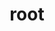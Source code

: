 ---
title: "root"
layout: cache
categories: [package, develop]
meta: {"versions": ["6.24.08", "6.32.08"], "compilers": ["gcc@=11.4.0"], "oss": ["ubuntu22.04"], "platforms": ["linux"], "targets": ["x86_64_v3"], "stacks": ["hep", "root"], "num_specs": 27, "num_specs_by_stack": {"hep": 27, "root": 27}}
spec_details: [{"hash": "fq7jqhavrokasbi2dhffxobtds4hijr6", "compiler": "gcc@=11.4.0", "versions": ["6.32.08"], "os": "ubuntu22.04", "platform": "linux", "target": "x86_64_v3", "variants": ["~aqua", "~arrow", "build_system=cmake", "build_type=Release", "~cuda", "~cudnn", "cxxstd=20", "+davix", "+dcache", "~emacs", "+examples", "+fftw", "+fits", "+fortran", "+gdml", "generator=make", "+gminimal", "+graphviz", "+gsl", "+http", "~ipo", "+math", "+minuit", "+mlp", "+mysql", "+opengl", "patches=22af347", "~postgres", "+pythia8", "+python", "+r", "+roofit", "+root7", "+rpath", "~shadow", "+spectrum", "+sqlite", "+ssl", "+tbb", "+threads", "+tmva", "+tmva-cpu", "~tmva-gpu", "~tmva-pymva", "~tmva-sofie", "+unuran", "+vc", "+vdt", "+veccore", "+webgui", "+x", "+xml", "+xrootd"], "stacks": ["hep", "root"], "size": "-", "tarball": "https://binaries.spack.io/develop/build_cache/linux-ubuntu22.04-x86_64_v3/gcc-11.4.0/root-6.32.08/linux-ubuntu22.04-x86_64_v3-gcc-11.4.0-root-6.32.08-fq7jqhavrokasbi2dhffxobtds4hijr6.spack"}, {"hash": "jivvjx7raococourj3vkfn22zdszmy6t", "compiler": "gcc@=11.4.0", "versions": ["6.32.08"], "os": "ubuntu22.04", "platform": "linux", "target": "x86_64_v3", "variants": ["~aqua", "~arrow", "build_system=cmake", "build_type=Release", "~cuda", "~cudnn", "cxxstd=20", "+davix", "+dcache", "~emacs", "+examples", "+fftw", "+fits", "+fortran", "+gdml", "generator=make", "+gminimal", "+graphviz", "+gsl", "+http", "~ipo", "+math", "+minuit", "+mlp", "+mysql", "+opengl", "patches=22af347", "~postgres", "+pythia8", "+python", "+r", "+roofit", "+root7", "+rpath", "~shadow", "+spectrum", "+sqlite", "+ssl", "+tbb", "+threads", "+tmva", "+tmva-cpu", "~tmva-gpu", "~tmva-pymva", "~tmva-sofie", "+unuran", "+vc", "+vdt", "+veccore", "+webgui", "+x", "+xml", "+xrootd"], "stacks": ["hep", "root"], "size": "-", "tarball": "https://binaries.spack.io/develop/build_cache/linux-ubuntu22.04-x86_64_v3/gcc-11.4.0/root-6.32.08/linux-ubuntu22.04-x86_64_v3-gcc-11.4.0-root-6.32.08-jivvjx7raococourj3vkfn22zdszmy6t.spack"}, {"hash": "we4mr6ctfaud2vmj7jlknk2cbfh7jdjw", "compiler": "gcc@=11.4.0", "versions": ["6.32.08"], "os": "ubuntu22.04", "platform": "linux", "target": "x86_64_v3", "variants": ["~aqua", "~arrow", "build_system=cmake", "build_type=Release", "~cuda", "~cudnn", "cxxstd=20", "+davix", "+dcache", "~emacs", "+examples", "+fftw", "+fits", "+fortran", "+gdml", "generator=make", "+gminimal", "+graphviz", "+gsl", "+http", "~ipo", "+math", "+minuit", "+mlp", "+mysql", "+opengl", "patches=22af347", "~postgres", "+pythia8", "+python", "+r", "+roofit", "+root7", "+rpath", "~shadow", "+spectrum", "+sqlite", "+ssl", "+tbb", "+threads", "+tmva", "+tmva-cpu", "~tmva-gpu", "~tmva-pymva", "~tmva-sofie", "+unuran", "+vc", "+vdt", "+veccore", "+webgui", "+x", "+xml", "+xrootd"], "stacks": ["hep", "root"], "size": "-", "tarball": "https://binaries.spack.io/develop/build_cache/linux-ubuntu22.04-x86_64_v3/gcc-11.4.0/root-6.32.08/linux-ubuntu22.04-x86_64_v3-gcc-11.4.0-root-6.32.08-we4mr6ctfaud2vmj7jlknk2cbfh7jdjw.spack"}, {"hash": "2kog2npcskjtz5xo3isvrbduwwrkl5gs", "compiler": "gcc@=11.4.0", "versions": ["6.32.08"], "os": "ubuntu22.04", "platform": "linux", "target": "x86_64_v3", "variants": ["~aqua", "~arrow", "build_system=cmake", "build_type=Release", "~cuda", "~cudnn", "cxxstd=20", "+davix", "+dcache", "~emacs", "+examples", "+fftw", "+fits", "+fortran", "+gdml", "generator=make", "+gminimal", "+graphviz", "+gsl", "+http", "~ipo", "+math", "+minuit", "+mlp", "+mysql", "+opengl", "patches=22af347", "~postgres", "+pythia8", "+python", "+r", "+roofit", "+root7", "+rpath", "~shadow", "+spectrum", "+sqlite", "+ssl", "+tbb", "+threads", "+tmva", "+tmva-cpu", "~tmva-gpu", "~tmva-pymva", "~tmva-sofie", "+unuran", "+vc", "+vdt", "+veccore", "+webgui", "+x", "+xml", "+xrootd"], "stacks": ["hep", "root"], "size": "-", "tarball": "https://binaries.spack.io/develop/build_cache/linux-ubuntu22.04-x86_64_v3/gcc-11.4.0/root-6.32.08/linux-ubuntu22.04-x86_64_v3-gcc-11.4.0-root-6.32.08-2kog2npcskjtz5xo3isvrbduwwrkl5gs.spack"}, {"hash": "vxfsafmiuej3v7glym5yvor6clgrrl3t", "compiler": "gcc@=11.4.0", "versions": ["6.32.08"], "os": "ubuntu22.04", "platform": "linux", "target": "x86_64_v3", "variants": ["~aqua", "~arrow", "build_system=cmake", "build_type=Release", "~cuda", "~cudnn", "cxxstd=20", "+davix", "+dcache", "~emacs", "+examples", "+fftw", "+fits", "+fortran", "+gdml", "generator=make", "+gminimal", "+graphviz", "+gsl", "+http", "~ipo", "+math", "+minuit", "+mlp", "+mysql", "+opengl", "patches=22af347", "~postgres", "+pythia8", "+python", "+r", "+roofit", "+root7", "+rpath", "~shadow", "+spectrum", "+sqlite", "+ssl", "+tbb", "+threads", "+tmva", "+tmva-cpu", "~tmva-gpu", "~tmva-pymva", "~tmva-sofie", "+unuran", "+vc", "+vdt", "+veccore", "+webgui", "+x", "+xml", "+xrootd"], "stacks": ["hep", "root"], "size": "-", "tarball": "https://binaries.spack.io/develop/build_cache/linux-ubuntu22.04-x86_64_v3/gcc-11.4.0/root-6.32.08/linux-ubuntu22.04-x86_64_v3-gcc-11.4.0-root-6.32.08-vxfsafmiuej3v7glym5yvor6clgrrl3t.spack"}, {"hash": "ou4rxaugoiaqaaxs4psfzvuprksxkyvn", "compiler": "gcc@=11.4.0", "versions": ["6.32.08"], "os": "ubuntu22.04", "platform": "linux", "target": "x86_64_v3", "variants": ["~aqua", "~arrow", "build_system=cmake", "build_type=Release", "~cuda", "~cudnn", "cxxstd=20", "+davix", "+dcache", "~emacs", "+examples", "+fftw", "+fits", "+fortran", "+gdml", "generator=make", "+gminimal", "+graphviz", "+gsl", "+http", "~ipo", "+math", "+minuit", "+mlp", "+mysql", "+opengl", "patches=22af347", "~postgres", "+pythia8", "+python", "+r", "+roofit", "+root7", "+rpath", "~shadow", "+spectrum", "+sqlite", "+ssl", "+tbb", "+threads", "+tmva", "+tmva-cpu", "~tmva-gpu", "~tmva-pymva", "~tmva-sofie", "+unuran", "+vc", "+vdt", "+veccore", "+webgui", "+x", "+xml", "+xrootd"], "stacks": ["hep", "root"], "size": "-", "tarball": "https://binaries.spack.io/develop/build_cache/linux-ubuntu22.04-x86_64_v3/gcc-11.4.0/root-6.32.08/linux-ubuntu22.04-x86_64_v3-gcc-11.4.0-root-6.32.08-ou4rxaugoiaqaaxs4psfzvuprksxkyvn.spack"}, {"hash": "bxupieefdoon2g5gu4um2fmaiewmifxp", "compiler": "gcc@=11.4.0", "versions": ["6.32.08"], "os": "ubuntu22.04", "platform": "linux", "target": "x86_64_v3", "variants": ["~aqua", "~arrow", "build_system=cmake", "build_type=Release", "~cuda", "~cudnn", "cxxstd=20", "+davix", "+dcache", "~emacs", "+examples", "+fftw", "+fits", "+fortran", "+gdml", "generator=make", "+gminimal", "+graphviz", "+gsl", "+http", "~ipo", "+math", "+minuit", "+mlp", "+mysql", "+opengl", "patches=22af347", "~postgres", "+pythia8", "+python", "+r", "+roofit", "+root7", "+rpath", "~shadow", "+spectrum", "+sqlite", "+ssl", "+tbb", "+threads", "+tmva", "+tmva-cpu", "~tmva-gpu", "~tmva-pymva", "~tmva-sofie", "+unuran", "+vc", "+vdt", "+veccore", "+webgui", "+x", "+xml", "+xrootd"], "stacks": ["hep", "root"], "size": "-", "tarball": "https://binaries.spack.io/develop/build_cache/linux-ubuntu22.04-x86_64_v3/gcc-11.4.0/root-6.32.08/linux-ubuntu22.04-x86_64_v3-gcc-11.4.0-root-6.32.08-bxupieefdoon2g5gu4um2fmaiewmifxp.spack"}, {"hash": "yjleiucwkxwvne5jkdxbvds3wvt6lxd6", "compiler": "gcc@=11.4.0", "versions": ["6.32.08"], "os": "ubuntu22.04", "platform": "linux", "target": "x86_64_v3", "variants": ["~aqua", "~arrow", "build_system=cmake", "build_type=Release", "~cuda", "~cudnn", "cxxstd=20", "+davix", "+dcache", "~emacs", "+examples", "+fftw", "+fits", "+fortran", "+gdml", "generator=make", "+gminimal", "+graphviz", "+gsl", "+http", "~ipo", "+math", "+minuit", "+mlp", "+mysql", "+opengl", "patches=22af347", "~postgres", "+pythia8", "+python", "+r", "+roofit", "+root7", "+rpath", "~shadow", "+spectrum", "+sqlite", "+ssl", "+tbb", "+threads", "+tmva", "+tmva-cpu", "~tmva-gpu", "~tmva-pymva", "~tmva-sofie", "+unuran", "+vc", "+vdt", "+veccore", "+webgui", "+x", "+xml", "+xrootd"], "stacks": ["hep", "root"], "size": "-", "tarball": "https://binaries.spack.io/develop/build_cache/linux-ubuntu22.04-x86_64_v3/gcc-11.4.0/root-6.32.08/linux-ubuntu22.04-x86_64_v3-gcc-11.4.0-root-6.32.08-yjleiucwkxwvne5jkdxbvds3wvt6lxd6.spack"}, {"hash": "bhebswkl4zcsib7lwzttlwdfg4bl3udu", "compiler": "gcc@=11.4.0", "versions": ["6.32.08"], "os": "ubuntu22.04", "platform": "linux", "target": "x86_64_v3", "variants": ["~aqua", "~arrow", "build_system=cmake", "build_type=Release", "~cuda", "~cudnn", "cxxstd=20", "+davix", "+dcache", "~emacs", "+examples", "+fftw", "+fits", "+fortran", "+gdml", "generator=make", "+gminimal", "+graphviz", "+gsl", "+http", "~ipo", "+math", "+minuit", "+mlp", "+mysql", "+opengl", "patches=22af347", "+postgres", "+pythia8", "+python", "+r", "+roofit", "+root7", "+rpath", "~shadow", "+spectrum", "+sqlite", "+ssl", "+tbb", "+threads", "+tmva", "+tmva-cpu", "~tmva-gpu", "~tmva-pymva", "~tmva-sofie", "+unuran", "+vc", "+vdt", "+veccore", "+webgui", "+x", "+xml", "+xrootd"], "stacks": ["hep", "root"], "size": "-", "tarball": "https://binaries.spack.io/develop/build_cache/linux-ubuntu22.04-x86_64_v3/gcc-11.4.0/root-6.32.08/linux-ubuntu22.04-x86_64_v3-gcc-11.4.0-root-6.32.08-bhebswkl4zcsib7lwzttlwdfg4bl3udu.spack"}, {"hash": "rkyn4fud552666wvu47wpwgyr3hhq5w5", "compiler": "gcc@=11.4.0", "versions": ["6.32.08"], "os": "ubuntu22.04", "platform": "linux", "target": "x86_64_v3", "variants": ["~aqua", "~arrow", "build_system=cmake", "build_type=Release", "~cuda", "~cudnn", "cxxstd=20", "+davix", "+dcache", "~emacs", "+examples", "+fftw", "+fits", "+fortran", "+gdml", "generator=make", "+gminimal", "+graphviz", "+gsl", "+http", "~ipo", "+math", "+minuit", "+mlp", "+mysql", "+opengl", "patches=22af347", "+postgres", "+pythia8", "+python", "+r", "+roofit", "+root7", "+rpath", "~shadow", "+spectrum", "+sqlite", "+ssl", "+tbb", "+threads", "+tmva", "+tmva-cpu", "~tmva-gpu", "~tmva-pymva", "~tmva-sofie", "+unuran", "+vc", "+vdt", "+veccore", "+webgui", "+x", "+xml", "+xrootd"], "stacks": ["hep", "root"], "size": "-", "tarball": "https://binaries.spack.io/develop/build_cache/linux-ubuntu22.04-x86_64_v3/gcc-11.4.0/root-6.32.08/linux-ubuntu22.04-x86_64_v3-gcc-11.4.0-root-6.32.08-rkyn4fud552666wvu47wpwgyr3hhq5w5.spack"}, {"hash": "xkazm72i3mkayhfu6qh45afgegcn2mf6", "compiler": "gcc@=11.4.0", "versions": ["6.32.08"], "os": "ubuntu22.04", "platform": "linux", "target": "x86_64_v3", "variants": ["~aqua", "~arrow", "build_system=cmake", "build_type=Release", "~cuda", "~cudnn", "cxxstd=20", "+davix", "+dcache", "~emacs", "+examples", "+fftw", "+fits", "+fortran", "+gdml", "generator=make", "+gminimal", "+graphviz", "+gsl", "+http", "~ipo", "+math", "+minuit", "+mlp", "+mysql", "+opengl", "patches=22af347", "~postgres", "+pythia8", "+python", "+r", "+roofit", "+root7", "+rpath", "~shadow", "+spectrum", "+sqlite", "+ssl", "+tbb", "+threads", "+tmva", "+tmva-cpu", "~tmva-gpu", "~tmva-pymva", "~tmva-sofie", "+unuran", "+vc", "+vdt", "+veccore", "+webgui", "+x", "+xml", "+xrootd"], "stacks": ["hep", "root"], "size": "-", "tarball": "https://binaries.spack.io/develop/build_cache/linux-ubuntu22.04-x86_64_v3/gcc-11.4.0/root-6.32.08/linux-ubuntu22.04-x86_64_v3-gcc-11.4.0-root-6.32.08-xkazm72i3mkayhfu6qh45afgegcn2mf6.spack"}, {"hash": "z4xukttjdvfjewdc6bklfvqmky2xa76k", "compiler": "gcc@=11.4.0", "versions": ["6.32.08"], "os": "ubuntu22.04", "platform": "linux", "target": "x86_64_v3", "variants": ["~aqua", "~arrow", "build_system=cmake", "build_type=Release", "~cuda", "~cudnn", "cxxstd=20", "+davix", "+dcache", "~emacs", "+examples", "+fftw", "+fits", "+fortran", "+gdml", "generator=make", "+gminimal", "+graphviz", "+gsl", "+http", "~ipo", "+math", "+minuit", "+mlp", "+mysql", "+opengl", "patches=22af347", "+postgres", "+pythia8", "+python", "+r", "+roofit", "+root7", "+rpath", "~shadow", "+spectrum", "+sqlite", "+ssl", "+tbb", "+threads", "+tmva", "+tmva-cpu", "~tmva-gpu", "~tmva-pymva", "~tmva-sofie", "+unuran", "+vc", "+vdt", "+veccore", "+webgui", "+x", "+xml", "+xrootd"], "stacks": ["hep", "root"], "size": "-", "tarball": "https://binaries.spack.io/develop/build_cache/linux-ubuntu22.04-x86_64_v3/gcc-11.4.0/root-6.32.08/linux-ubuntu22.04-x86_64_v3-gcc-11.4.0-root-6.32.08-z4xukttjdvfjewdc6bklfvqmky2xa76k.spack"}, {"hash": "atitnejnyblhfqtlzttl2dz5brckcmck", "compiler": "gcc@=11.4.0", "versions": ["6.32.08"], "os": "ubuntu22.04", "platform": "linux", "target": "x86_64_v3", "variants": ["~aqua", "~arrow", "build_system=cmake", "build_type=Release", "~cuda", "~cudnn", "cxxstd=20", "+davix", "+dcache", "~emacs", "+examples", "+fftw", "+fits", "+fortran", "+gdml", "generator=make", "+gminimal", "+graphviz", "+gsl", "+http", "~ipo", "+math", "+minuit", "+mlp", "+mysql", "+opengl", "patches=22af347", "+postgres", "+pythia8", "+python", "+r", "+roofit", "+root7", "+rpath", "~shadow", "+spectrum", "+sqlite", "+ssl", "+tbb", "+threads", "+tmva", "+tmva-cpu", "~tmva-gpu", "~tmva-pymva", "~tmva-sofie", "+unuran", "+vc", "+vdt", "+veccore", "+webgui", "+x", "+xml", "+xrootd"], "stacks": ["hep", "root"], "size": "-", "tarball": "https://binaries.spack.io/develop/build_cache/linux-ubuntu22.04-x86_64_v3/gcc-11.4.0/root-6.32.08/linux-ubuntu22.04-x86_64_v3-gcc-11.4.0-root-6.32.08-atitnejnyblhfqtlzttl2dz5brckcmck.spack"}, {"hash": "7ew2cxgt7kbk4234ysr73onsxaa625ad", "compiler": "gcc@=11.4.0", "versions": ["6.32.08"], "os": "ubuntu22.04", "platform": "linux", "target": "x86_64_v3", "variants": ["~aqua", "~arrow", "build_system=cmake", "build_type=Release", "~cuda", "~cudnn", "cxxstd=20", "+davix", "+dcache", "~emacs", "+examples", "+fftw", "+fits", "+fortran", "+gdml", "generator=make", "+gminimal", "+graphviz", "+gsl", "+http", "~ipo", "+math", "+minuit", "+mlp", "+mysql", "+opengl", "patches=22af347", "+postgres", "+pythia8", "+python", "+r", "+roofit", "+root7", "+rpath", "~shadow", "+spectrum", "+sqlite", "+ssl", "+tbb", "+threads", "+tmva", "+tmva-cpu", "~tmva-gpu", "~tmva-pymva", "~tmva-sofie", "+unuran", "+vc", "+vdt", "+veccore", "+webgui", "+x", "+xml", "+xrootd"], "stacks": ["hep", "root"], "size": "-", "tarball": "https://binaries.spack.io/develop/build_cache/linux-ubuntu22.04-x86_64_v3/gcc-11.4.0/root-6.32.08/linux-ubuntu22.04-x86_64_v3-gcc-11.4.0-root-6.32.08-7ew2cxgt7kbk4234ysr73onsxaa625ad.spack"}, {"hash": "4mt5mgl65f32a4ry25hn5ykjutjq3l6h", "compiler": "gcc@=11.4.0", "versions": ["6.32.08"], "os": "ubuntu22.04", "platform": "linux", "target": "x86_64_v3", "variants": ["~aqua", "~arrow", "build_system=cmake", "build_type=Release", "~cuda", "~cudnn", "cxxstd=20", "+davix", "+dcache", "~emacs", "+examples", "+fftw", "+fits", "+fortran", "+gdml", "generator=make", "+gminimal", "+graphviz", "+gsl", "+http", "~ipo", "+math", "+minuit", "+mlp", "+mysql", "+opengl", "patches=22af347", "+postgres", "+pythia8", "+python", "+r", "+roofit", "+root7", "+rpath", "~shadow", "+spectrum", "+sqlite", "+ssl", "+tbb", "+threads", "+tmva", "+tmva-cpu", "~tmva-gpu", "~tmva-pymva", "~tmva-sofie", "+unuran", "+vc", "+vdt", "+veccore", "+webgui", "+x", "+xml", "+xrootd"], "stacks": ["hep", "root"], "size": "-", "tarball": "https://binaries.spack.io/develop/build_cache/linux-ubuntu22.04-x86_64_v3/gcc-11.4.0/root-6.32.08/linux-ubuntu22.04-x86_64_v3-gcc-11.4.0-root-6.32.08-4mt5mgl65f32a4ry25hn5ykjutjq3l6h.spack"}, {"hash": "w6vs4ik36vwhsfruzektdl5ufatbp7q2", "compiler": "gcc@=11.4.0", "versions": ["6.32.08"], "os": "ubuntu22.04", "platform": "linux", "target": "x86_64_v3", "variants": ["~aqua", "~arrow", "build_system=cmake", "build_type=Release", "~cuda", "~cudnn", "cxxstd=20", "+davix", "+dcache", "~emacs", "+examples", "+fftw", "+fits", "+fortran", "+gdml", "generator=make", "+gminimal", "+graphviz", "+gsl", "+http", "~ipo", "+math", "+minuit", "+mlp", "+mysql", "+opengl", "patches=22af347", "~postgres", "+pythia8", "+python", "+r", "+roofit", "+root7", "+rpath", "~shadow", "+spectrum", "+sqlite", "+ssl", "+tbb", "+threads", "+tmva", "+tmva-cpu", "~tmva-gpu", "~tmva-pymva", "~tmva-sofie", "+unuran", "+vc", "+vdt", "+veccore", "+webgui", "+x", "+xml", "+xrootd"], "stacks": ["hep", "root"], "size": "-", "tarball": "https://binaries.spack.io/develop/build_cache/linux-ubuntu22.04-x86_64_v3/gcc-11.4.0/root-6.32.08/linux-ubuntu22.04-x86_64_v3-gcc-11.4.0-root-6.32.08-w6vs4ik36vwhsfruzektdl5ufatbp7q2.spack"}, {"hash": "oxhbkorn2gef6tihjv376iw32dhc2cva", "compiler": "gcc@=11.4.0", "versions": ["6.24.08"], "os": "ubuntu22.04", "platform": "linux", "target": "x86_64_v3", "variants": ["~aqua", "~arrow", "build_system=cmake", "build_type=Release", "~cuda", "~cudnn", "cxxstd=11", "+davix", "~dcache", "~emacs", "+examples", "~fftw", "~fits", "~fortran", "+gdml", "generator=make", "+gminimal", "~graphviz", "+gsl", "~http", "~ipo", "~jemalloc", "+math", "+minuit", "~mlp", "~mysql", "+opengl", "~oracle", "patches=22af347", "~postgres", "~pythia6", "~pythia8", "+python", "~r", "+roofit", "~root7", "+rpath", "~shadow", "~spectrum", "~sqlite", "~ssl", "+tbb", "+threads", "~tmva", "~tmva-cpu", "~tmva-gpu", "~tmva-pymva", "+unuran", "~vc", "+vdt", "~veccore", "~vmc", "+x", "+xml", "~xrootd"], "stacks": ["hep", "root"], "size": "-", "tarball": "https://binaries.spack.io/develop/build_cache/linux-ubuntu22.04-x86_64_v3/gcc-11.4.0/root-6.24.08/linux-ubuntu22.04-x86_64_v3-gcc-11.4.0-root-6.24.08-oxhbkorn2gef6tihjv376iw32dhc2cva.spack"}, {"hash": "q2lvpv4mq4cw3i46myg572ok23jz24ma", "compiler": "gcc@=11.4.0", "versions": ["6.24.08"], "os": "ubuntu22.04", "platform": "linux", "target": "x86_64_v3", "variants": ["~aqua", "~arrow", "build_system=cmake", "build_type=Release", "~cuda", "~cudnn", "cxxstd=11", "+davix", "~dcache", "~emacs", "+examples", "~fftw", "~fits", "~fortran", "+gdml", "generator=make", "+gminimal", "~graphviz", "+gsl", "~http", "~ipo", "~jemalloc", "+math", "+minuit", "~mlp", "~mysql", "+opengl", "~oracle", "patches=22af347", "~postgres", "~pythia6", "~pythia8", "+python", "~r", "+roofit", "~root7", "+rpath", "~shadow", "~spectrum", "~sqlite", "~ssl", "+tbb", "+threads", "~tmva", "~tmva-cpu", "~tmva-gpu", "~tmva-pymva", "+unuran", "~vc", "+vdt", "~veccore", "~vmc", "+x", "+xml", "~xrootd"], "stacks": ["hep", "root"], "size": "-", "tarball": "https://binaries.spack.io/develop/build_cache/linux-ubuntu22.04-x86_64_v3/gcc-11.4.0/root-6.24.08/linux-ubuntu22.04-x86_64_v3-gcc-11.4.0-root-6.24.08-q2lvpv4mq4cw3i46myg572ok23jz24ma.spack"}, {"hash": "xtbfthcdvblgphtkujtfelgvbpijrhn7", "compiler": "gcc@=11.4.0", "versions": ["6.24.08"], "os": "ubuntu22.04", "platform": "linux", "target": "x86_64_v3", "variants": ["~aqua", "~arrow", "build_system=cmake", "build_type=Release", "~cuda", "~cudnn", "cxxstd=11", "+davix", "~dcache", "~emacs", "+examples", "~fftw", "~fits", "~fortran", "+gdml", "generator=make", "+gminimal", "~graphviz", "+gsl", "~http", "~ipo", "~jemalloc", "+math", "+minuit", "~mlp", "~mysql", "+opengl", "~oracle", "patches=22af347", "~postgres", "~pythia6", "~pythia8", "+python", "~r", "+roofit", "~root7", "+rpath", "~shadow", "~spectrum", "~sqlite", "~ssl", "+tbb", "+threads", "~tmva", "~tmva-cpu", "~tmva-gpu", "~tmva-pymva", "+unuran", "~vc", "+vdt", "~veccore", "~vmc", "+x", "+xml", "~xrootd"], "stacks": ["hep", "root"], "size": "-", "tarball": "https://binaries.spack.io/develop/build_cache/linux-ubuntu22.04-x86_64_v3/gcc-11.4.0/root-6.24.08/linux-ubuntu22.04-x86_64_v3-gcc-11.4.0-root-6.24.08-xtbfthcdvblgphtkujtfelgvbpijrhn7.spack"}, {"hash": "vp3a46nlu4at3fl4ambhtzu3lzmzkuqj", "compiler": "gcc@=11.4.0", "versions": ["6.24.08"], "os": "ubuntu22.04", "platform": "linux", "target": "x86_64_v3", "variants": ["~aqua", "~arrow", "build_system=cmake", "build_type=Release", "~cuda", "~cudnn", "cxxstd=11", "+davix", "~dcache", "~emacs", "+examples", "~fftw", "~fits", "~fortran", "+gdml", "generator=make", "+gminimal", "~graphviz", "+gsl", "~http", "~ipo", "~jemalloc", "+math", "+minuit", "~mlp", "~mysql", "+opengl", "~oracle", "patches=22af347", "~postgres", "~pythia6", "~pythia8", "+python", "~r", "+roofit", "~root7", "+rpath", "~shadow", "~spectrum", "~sqlite", "~ssl", "+tbb", "+threads", "~tmva", "~tmva-cpu", "~tmva-gpu", "~tmva-pymva", "+unuran", "~vc", "+vdt", "~veccore", "~vmc", "+x", "+xml", "~xrootd"], "stacks": ["hep", "root"], "size": "-", "tarball": "https://binaries.spack.io/develop/build_cache/linux-ubuntu22.04-x86_64_v3/gcc-11.4.0/root-6.24.08/linux-ubuntu22.04-x86_64_v3-gcc-11.4.0-root-6.24.08-vp3a46nlu4at3fl4ambhtzu3lzmzkuqj.spack"}, {"hash": "v7ry7pudfgggrnxbly2wpur576dwpj4l", "compiler": "gcc@=11.4.0", "versions": ["6.24.08"], "os": "ubuntu22.04", "platform": "linux", "target": "x86_64_v3", "variants": ["~aqua", "~arrow", "build_system=cmake", "build_type=Release", "~cuda", "~cudnn", "cxxstd=11", "+davix", "~dcache", "~emacs", "+examples", "~fftw", "~fits", "~fortran", "+gdml", "generator=make", "+gminimal", "~graphviz", "+gsl", "~http", "~ipo", "~jemalloc", "+math", "+minuit", "~mlp", "~mysql", "+opengl", "~oracle", "patches=22af347", "~postgres", "~pythia6", "~pythia8", "+python", "~r", "+roofit", "~root7", "+rpath", "~shadow", "~spectrum", "~sqlite", "~ssl", "+tbb", "+threads", "~tmva", "~tmva-cpu", "~tmva-gpu", "~tmva-pymva", "+unuran", "~vc", "+vdt", "~veccore", "~vmc", "+x", "+xml", "~xrootd"], "stacks": ["hep", "root"], "size": "-", "tarball": "https://binaries.spack.io/develop/build_cache/linux-ubuntu22.04-x86_64_v3/gcc-11.4.0/root-6.24.08/linux-ubuntu22.04-x86_64_v3-gcc-11.4.0-root-6.24.08-v7ry7pudfgggrnxbly2wpur576dwpj4l.spack"}, {"hash": "okaisdygkwxcr3da6prilzgynovzsz5c", "compiler": "gcc@=11.4.0", "versions": ["6.24.08"], "os": "ubuntu22.04", "platform": "linux", "target": "x86_64_v3", "variants": ["~aqua", "~arrow", "build_system=cmake", "build_type=Release", "~cuda", "~cudnn", "cxxstd=11", "+davix", "~dcache", "~emacs", "+examples", "~fftw", "~fits", "~fortran", "+gdml", "generator=make", "+gminimal", "~graphviz", "+gsl", "~http", "~ipo", "~jemalloc", "+math", "+minuit", "~mlp", "~mysql", "+opengl", "~oracle", "patches=22af347", "~postgres", "~pythia6", "~pythia8", "+python", "~r", "+roofit", "~root7", "+rpath", "~shadow", "~spectrum", "~sqlite", "~ssl", "+tbb", "+threads", "~tmva", "~tmva-cpu", "~tmva-gpu", "~tmva-pymva", "+unuran", "~vc", "+vdt", "~veccore", "~vmc", "+x", "+xml", "~xrootd"], "stacks": ["hep", "root"], "size": "-", "tarball": "https://binaries.spack.io/develop/build_cache/linux-ubuntu22.04-x86_64_v3/gcc-11.4.0/root-6.24.08/linux-ubuntu22.04-x86_64_v3-gcc-11.4.0-root-6.24.08-okaisdygkwxcr3da6prilzgynovzsz5c.spack"}, {"hash": "i2b5gxrqairoc5uavh4hqd73pajlrfi5", "compiler": "gcc@=11.4.0", "versions": ["6.24.08"], "os": "ubuntu22.04", "platform": "linux", "target": "x86_64_v3", "variants": ["~aqua", "~arrow", "build_system=cmake", "build_type=Release", "~cuda", "~cudnn", "cxxstd=11", "+davix", "~dcache", "~emacs", "+examples", "~fftw", "~fits", "~fortran", "+gdml", "generator=make", "+gminimal", "~graphviz", "+gsl", "~http", "~ipo", "~jemalloc", "+math", "+minuit", "~mlp", "~mysql", "+opengl", "~oracle", "patches=22af347", "~postgres", "~pythia6", "~pythia8", "+python", "~r", "+roofit", "~root7", "+rpath", "~shadow", "~spectrum", "~sqlite", "~ssl", "+tbb", "+threads", "~tmva", "~tmva-cpu", "~tmva-gpu", "~tmva-pymva", "+unuran", "~vc", "+vdt", "~veccore", "~vmc", "+x", "+xml", "~xrootd"], "stacks": ["hep", "root"], "size": "-", "tarball": "https://binaries.spack.io/develop/build_cache/linux-ubuntu22.04-x86_64_v3/gcc-11.4.0/root-6.24.08/linux-ubuntu22.04-x86_64_v3-gcc-11.4.0-root-6.24.08-i2b5gxrqairoc5uavh4hqd73pajlrfi5.spack"}, {"hash": "6qbkdwjjkyouqtki4kmvqen2p73h4kzj", "compiler": "gcc@=11.4.0", "versions": ["6.24.08"], "os": "ubuntu22.04", "platform": "linux", "target": "x86_64_v3", "variants": ["~aqua", "~arrow", "build_system=cmake", "build_type=Release", "~cuda", "~cudnn", "cxxstd=11", "+davix", "~dcache", "~emacs", "+examples", "~fftw", "~fits", "~fortran", "+gdml", "generator=make", "+gminimal", "~graphviz", "+gsl", "~http", "~ipo", "~jemalloc", "+math", "+minuit", "~mlp", "~mysql", "+opengl", "~oracle", "patches=22af347", "~postgres", "~pythia6", "~pythia8", "+python", "~r", "+roofit", "~root7", "+rpath", "~shadow", "~spectrum", "~sqlite", "~ssl", "+tbb", "+threads", "~tmva", "~tmva-cpu", "~tmva-gpu", "~tmva-pymva", "+unuran", "~vc", "+vdt", "~veccore", "~vmc", "+x", "+xml", "~xrootd"], "stacks": ["hep", "root"], "size": "-", "tarball": "https://binaries.spack.io/develop/build_cache/linux-ubuntu22.04-x86_64_v3/gcc-11.4.0/root-6.24.08/linux-ubuntu22.04-x86_64_v3-gcc-11.4.0-root-6.24.08-6qbkdwjjkyouqtki4kmvqen2p73h4kzj.spack"}, {"hash": "5gt6rhdsnmb7det2nlgc7dmvpgoe75d4", "compiler": "gcc@=11.4.0", "versions": ["6.24.08"], "os": "ubuntu22.04", "platform": "linux", "target": "x86_64_v3", "variants": ["~aqua", "~arrow", "build_system=cmake", "build_type=Release", "~cuda", "~cudnn", "cxxstd=11", "+davix", "~dcache", "~emacs", "+examples", "~fftw", "~fits", "~fortran", "+gdml", "generator=make", "+gminimal", "~graphviz", "+gsl", "~http", "~ipo", "~jemalloc", "+math", "+minuit", "~mlp", "~mysql", "+opengl", "~oracle", "patches=22af347", "~postgres", "~pythia6", "~pythia8", "+python", "~r", "+roofit", "~root7", "+rpath", "~shadow", "~spectrum", "~sqlite", "~ssl", "+tbb", "+threads", "~tmva", "~tmva-cpu", "~tmva-gpu", "~tmva-pymva", "+unuran", "~vc", "+vdt", "~veccore", "~vmc", "+x", "+xml", "~xrootd"], "stacks": ["hep", "root"], "size": "-", "tarball": "https://binaries.spack.io/develop/build_cache/linux-ubuntu22.04-x86_64_v3/gcc-11.4.0/root-6.24.08/linux-ubuntu22.04-x86_64_v3-gcc-11.4.0-root-6.24.08-5gt6rhdsnmb7det2nlgc7dmvpgoe75d4.spack"}, {"hash": "dnc5q3ay7cbdloqct2u3nmq4sqkixbp2", "compiler": "gcc@=11.4.0", "versions": ["6.24.08"], "os": "ubuntu22.04", "platform": "linux", "target": "x86_64_v3", "variants": ["~aqua", "~arrow", "build_system=cmake", "build_type=Release", "~cuda", "~cudnn", "cxxstd=11", "+davix", "~dcache", "~emacs", "+examples", "~fftw", "~fits", "~fortran", "+gdml", "generator=make", "+gminimal", "~graphviz", "+gsl", "~http", "~ipo", "~jemalloc", "+math", "+minuit", "~mlp", "~mysql", "+opengl", "~oracle", "patches=22af347", "~postgres", "~pythia6", "~pythia8", "+python", "~r", "+roofit", "~root7", "+rpath", "~shadow", "~spectrum", "~sqlite", "~ssl", "+tbb", "+threads", "~tmva", "~tmva-cpu", "~tmva-gpu", "~tmva-pymva", "+unuran", "~vc", "+vdt", "~veccore", "~vmc", "+x", "+xml", "~xrootd"], "stacks": ["hep", "root"], "size": "-", "tarball": "https://binaries.spack.io/develop/build_cache/linux-ubuntu22.04-x86_64_v3/gcc-11.4.0/root-6.24.08/linux-ubuntu22.04-x86_64_v3-gcc-11.4.0-root-6.24.08-dnc5q3ay7cbdloqct2u3nmq4sqkixbp2.spack"}, {"hash": "tbh32rtodqcrtyfbftmpbb4asmbo2hnj", "compiler": "gcc@=11.4.0", "versions": ["6.24.08"], "os": "ubuntu22.04", "platform": "linux", "target": "x86_64_v3", "variants": ["~aqua", "~arrow", "build_system=cmake", "build_type=Release", "~cuda", "~cudnn", "cxxstd=11", "+davix", "~dcache", "~emacs", "+examples", "~fftw", "~fits", "~fortran", "+gdml", "generator=make", "+gminimal", "~graphviz", "+gsl", "~http", "~ipo", "~jemalloc", "+math", "+minuit", "~mlp", "~mysql", "+opengl", "~oracle", "patches=22af347", "~postgres", "~pythia6", "~pythia8", "+python", "~r", "+roofit", "~root7", "+rpath", "~shadow", "~spectrum", "~sqlite", "~ssl", "+tbb", "+threads", "~tmva", "~tmva-cpu", "~tmva-gpu", "~tmva-pymva", "+unuran", "~vc", "+vdt", "~veccore", "~vmc", "+x", "+xml", "~xrootd"], "stacks": ["hep", "root"], "size": "-", "tarball": "https://binaries.spack.io/develop/build_cache/linux-ubuntu22.04-x86_64_v3/gcc-11.4.0/root-6.24.08/linux-ubuntu22.04-x86_64_v3-gcc-11.4.0-root-6.24.08-tbh32rtodqcrtyfbftmpbb4asmbo2hnj.spack"}]
---